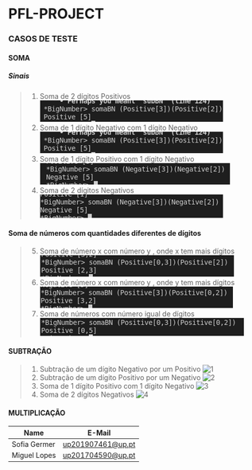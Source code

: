 # PFL-PROJECT

### CASOS DE TESTE

#### SOMA

##### Sinais
> 1. Soma de 2 dígitos Positivos
>![1](screenshots/somaBN/soma1.png)
> 2. Soma de 1 dígito Negativo com 1 dígito Negativo
>![2](screenshots/somaBN/soma2.png)
> 3. Soma de 1 dígito Positivo com 1 dígito Negativo
>![3](screenshots/somaBN/soma3.png)
> 4. Soma de 2 dígitos Negativos
>![4](screenshots/somaBN/soma4.png)

#### Soma de números com quantidades diferentes de dígitos
> 5. Soma de número x com número y , onde x tem mais dígitos
>![5](screenshots/somaBN/soma5.png)
> 6. Soma de número x com número y , onde y tem mais dígitos
>![6](screenshots/somaBN/soma6.png)
> 7. Soma de números com número igual de dígitos
>![7](screenshots/somaBN/soma7.png)

#### SUBTRAÇÃO
> 1. Subtração de um dígito Negativo por um Positivo
>![1](screenshots/soma/soma1.png)
> 2. Subtração de um dígito Positivo por um Negativo
>![2](screenshots/soma/soma2.png)
> 3. Soma de 1 dígito Positivo com 1 dígito Negativo
>![3](screenshots/soma/soma3.png)
> 4. Soma de 2 dígitos Negativos
>![4](screenshots/soma/soma4.png)


#### MULTIPLICAÇÃO




| Name             | E-Mail              |
| ---------------- |-------------------- |
| Sofia Germer     | up201907461@up.pt   |
| Miguel Lopes     | up201704590@up.pt   |